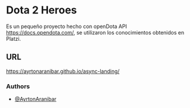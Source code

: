 
# Dota 2 Heroes

Es un pequeño proyecto hecho con openDota API https://docs.opendota.com/, se utilizaron los conocimientos obtenidos en Platzi.

## URL
https://ayrtonaranibar.github.io/async-landing/

### Authors

- [@AyrtonAranibar](https://www.github.com/AyrtonAranibar)

